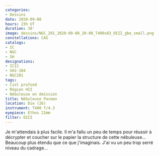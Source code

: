 ```yaml
---
categories:
- Dessins
date: 2020-09-08
hours: 23h UT
duration: 30'
image: dessins/NGC_281_2020-09-08_20-00_T400x83_OIII_gbe_small.png
constellations: CAS
catalogs:
- IC
- NGC
- SH
designations:
- IC11
- SH2-184
- NGC281
tags:
- Ciel profond
- Région HII
- Nébuleuse en émission
title: Nébuleuse Pacman
location: Die (26)
instrument: T400 f/4.3
eyepiece: Ethos 21mm
filter: OIII
---
```

Je m'attendais à plus facile. Il m'a fallu un peu de temps pour réussir à décrypter et coucher sur le papier la structure de cette nébuleuse… Beaucoup plus étendu que ce que j'imaginais.
J'ai vu un peu trop serré niveau du cadrage…
